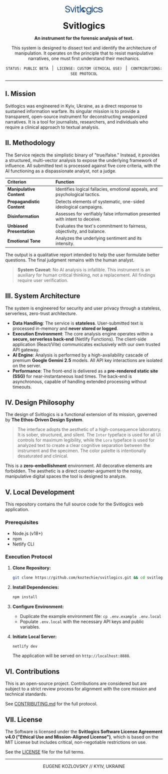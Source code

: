 <div align="center">
  <a href="https://svitlogics.com" title="Access the Svitlogics Analysis Instrument">
    <img src="./public/logo/SvitlogicsLogo.svg" alt="Svitlogics Logo" width="120"/>
  </a>
</div>

<h1 align="center" style="border: none; margin-top: 16px; margin-bottom: 0;">Svitlogics</h1>

<p align="center">
  <strong>An instrument for the forensic analysis of text.</strong>
</p>

<p align="center">
  This system is designed to dissect text and identify the architecture of manipulation. It operates on the principle that to resist manipulative narratives, one must first understand their mechanics.
</p>

<p align="center">
  <code>STATUS: PUBLIC BETA</code>
  &nbsp;&nbsp;|&nbsp;&nbsp;
  <code>LICENSE: CUSTOM (ETHICAL USE)</code>
  &nbsp;&nbsp;|&nbsp;&nbsp;
  <code>CONTRIBUTIONS: SEE PROTOCOL</code>
</p>

---

## I. Mission

Svitlogics was engineered in Kyiv, Ukraine, as a direct response to sustained information warfare. Its singular mission is to provide a transparent, open-source instrument for deconstructing weaponized narratives. It is a tool for journalists, researchers, and individuals who require a clinical approach to textual analysis.

## II. Methodology

The Service rejects the simplistic binary of "true/false." Instead, it provides a structured, multi-vector analysis to expose the underlying framework of influence. All submitted text is processed against five core criteria, with the AI functioning as a dispassionate analyst, not a judge.

| Criterion                  | Function                                                                    |
| :------------------------- | :-------------------------------------------------------------------------- |
| **Manipulative Content**   | Identifies logical fallacies, emotional appeals, and psychological tactics. |
| **Propagandistic Content** | Detects elements of systematic, one-sided ideological campaigns.            |
| **Disinformation**         | Assesses for verifiably false information presented with intent to deceive. |
| **Unbiased Presentation**  | Evaluates the text's commitment to fairness, objectivity, and balance.      |
| **Emotional Tone**         | Analyzes the underlying sentiment and its intensity.                        |

The output is a qualitative report intended to help the user formulate better questions. The final judgment remains with the human analyst.

> **System Caveat:** No AI analysis is infallible. This instrument is an auxiliary for human critical thinking, not a replacement. All findings require user verification.

## III. System Architecture

The system is engineered for security and user privacy through a stateless, serverless, zero-trust architecture.

- **Data Handling**: The service is **stateless**. User-submitted text is processed in-memory and **never stored or logged**.
- **Execution Environment**: The core analysis engine operates within a **secure, serverless back-end** (Netlify Functions). The client-side application (React/Vite) communicates exclusively with our own trusted API gateway.
- **AI Engine**: Analysis is performed by a high-availability cascade of premium **Google Gemini 2.5** models. All API key interactions are isolated on the server.
- **Performance**: The front-end is delivered as a **pre-rendered static site (SSG)** for near-instantaneous load times. The back-end is asynchronous, capable of handling extended processing without timeouts.

## IV. Design Philosophy

The design of Svitlogics is a functional extension of its mission, governed by **The Ethos-Driven Design System**.

> The interface adopts the aesthetic of a high-consequence laboratory. It is sober, structured, and silent. The `Inter` typeface is used for all UI controls for maximum legibility, while the `Lora` typeface is used for analyzed text to create a clear cognitive separation between the instrument and the specimen. The color palette is intentionally desaturated and clinical.

This is a **zero-embellishment** environment. All decorative elements are forbidden. The aesthetic is a direct counter-argument to the noisy, manipulative digital spaces the tool is designed to analyze.

## V. Local Development

This repository contains the full source code for the Svitlogics web application.

### Prerequisites

- Node.js (v18+)
- npm
- Netlify CLI

### Execution Protocol

1.  **Clone Repository:**

    ```sh
    git clone https://github.com/koztechie/svitlogics.git && cd svitlogics
    ```

2.  **Install Dependencies:**

    ```sh
    npm install
    ```

3.  **Configure Environment:**

    - Duplicate the example environment file: `cp .env.example .env.local`
    - Populate `.env.local` with the necessary API keys and public variables.

4.  **Initiate Local Server:**
    ```sh
    netlify dev
    ```
    The application will be served on `http://localhost:8888`.

## VI. Contributions

This is an open-source project. Contributions are considered but are subject to a strict review process for alignment with the core mission and technical standards.

See [CONTRIBUTING.md](CONTRIBUTING.md) for the full protocol.

## VII. License

The Software is licensed under the **Svitlogics Software License Agreement v4.0 ("Ethical Use and Mission-Aligned License")**, which is based on the MIT License but includes critical, non-negotiable restrictions on use.

See the [LICENSE](LICENSE) file for the full terms.

---

<div align="center">
  EUGENE KOZLOVSKY // KYIV, UKRAINE
</div>
